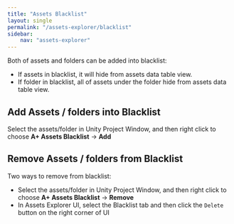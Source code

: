```yaml
---
title: "Assets Blacklist"
layout: single
permalink: "/assets-explorer/blacklist"
sidebar:
    nav: "assets-explorer"
---
```


Both of assets and folders can be added into blacklist:

* If assets in blacklist, it will hide from assets data table view. 
* If folder in blacklist, all of assets under the folder hide from assets data table view.

## Add Assets / folders into Blacklist

Select the assets/folder in Unity Project Window, and then right click to choose __A+ Assets Blacklist__ -> __Add__

## Remove Assets / folders from Blacklist

Two ways to remove from blacklist:

* Select the assets/folder in Unity Project Window, and then right click to choose __A+ Assets Blacklist__ -> __Remove__
* In Assets Explorer UI, select the Blacklist tab and then click the `Delete` button on the right corner of UI
